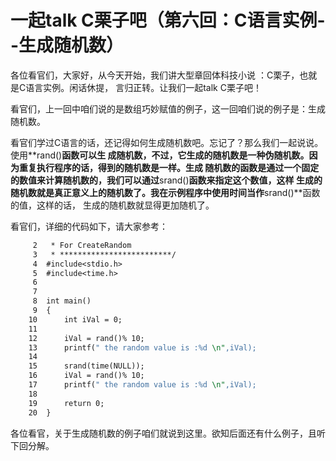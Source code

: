 # 一起talk C栗子吧（第六回：C语言实例--生成随机数）
 
各位看官们，大家好，从今天开始，我们讲大型章回体科技小说 ：C栗子，也就是C语言实例。闲话休提，
言归正转。让我们一起talk C栗子吧！  
 
看官们，上一回中咱们说的是数组巧妙赋值的例子，这一回咱们说的例子是：生成随机数。 
  
看官们学过C语言的话，还记得如何生成随机数吧。忘记了？那么我们一起说说。使用**rand()**函数可以生
成随机数，不过，它生成的随机数是一种伪随机数。因为重复执行程序的话，得到的随机数是一样。生成
随机数的函数是通过一个固定的数值来计算随机数的，我们可以通过**srand()**函数来指定这个数值，这样
生成的随机数就是真正意义上的随机数了。我在示例程序中使用时间当作**srand()**函数的值，这样的话，
生成的随机数就显得更加随机了。 
 
看官们，详细的代码如下，请大家参考：
 
```  1	/* **************************
     2	 * For CreateRandom
     3	 * *************************/
     4	#include<stdio.h>
     5	#include<time.h>
     6	
     7	
     8	int main()
     9	{
    10		int iVal = 0;
    11	
    12		iVal = rand()% 10;
    13		printf(" the random value is :%d \n",iVal);
    14		
    15		srand(time(NULL));
    16		iVal = rand()% 10;
    17		printf(" the random value is :%d \n",iVal);
    18	
    19		return 0;
    20	}
```
  
各位看官，关于生成随机数的例子咱们就说到这里。欲知后面还有什么例子，且听下回分解。 
 
